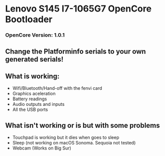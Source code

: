 # Lenovo S145 I7-1065G7 OpenCore Bootloader

### OpenCore Version: 1.0.1
## Change the Platforminfo serials to your own generated serials!

## What is working:
- Wifi/Bluetooth/Hand-off with the fenvi card
- Graphics aceleration
- Battery readings
- Audio outputs and inputs
- All the USB ports

## What isn't working or is but with some problems
- Touchpad is working but it dies when goes to sleep
- Sleep (not working on macOS Sonoma. Sequoia not tested)
- Webcam (Works on Big Sur)
 
